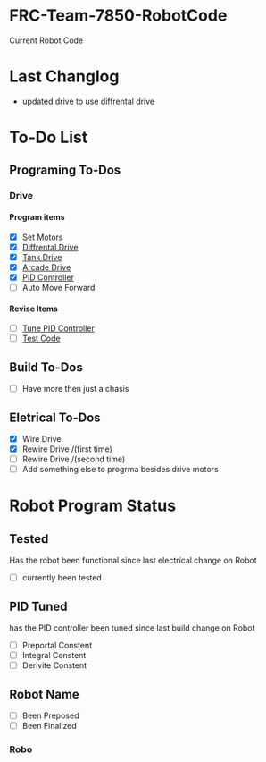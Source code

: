 # FRC-Team-7850-RobotCode
Current Robot Code

# Last Changlog
- updated drive to use diffrental drive

# To-Do List
## Programing To-Dos
### Drive
#### Program items
- [x] [Set Motors](https://github.com/frcteam7850/FRC-Team-7850-RobotCode/blob/main/Main%20Robot%20Code/src/main/java/frc/robot/subsystems/DriveSubsystem.java)
- [x] [Diffrental Drive](https://github.com/frcteam7850/FRC-Team-7850-RobotCode/blob/main/Main%20Robot%20Code/src/main/java/frc/robot/subsystems/DriveSubsystem.java)
- [x] [Tank Drive](https://github.com/frcteam7850/FRC-Team-7850-RobotCode/blob/main/Main%20Robot%20Code/src/main/java/frc/robot/commands/TankDriveCmd.java)
- [x] [Arcade Drive](https://github.com/frcteam7850/FRC-Team-7850-RobotCode/blob/main/Main%20Robot%20Code/src/main/java/frc/robot/commands/ArcadeDriveCmd.java)
- [x] [PID Controller](https://github.com/frcteam7850/FRC-Team-7850-RobotCode/blob/main/Main%20Robot%20Code/src/main/java/frc/robot/commands/PIDDriveCmd.java)
- [ ] Auto Move Forward
#### Revise Items
- [ ] [Tune PID Controller](https://github.com/frcteam7850/FRC-Team-7850-RobotCode#pid-tuned)
- [ ] [Test Code](https://github.com/frcteam7850/FRC-Team-7850-RobotCode#tested)
## Build To-Dos
- [ ] Have more then just a chasis
## Eletrical To-Dos
- [x] Wire Drive
- [x] Rewire Drive /(first time)
- [ ] Rewire Drive /(second time)
- [ ] Add something else to progrma besides drive motors
# Robot Program Status
## Tested
Has the robot been functional since last electrical change on Robot
- [ ] currently been tested
## PID Tuned
has the PID controller been tuned since last build change on Robot
- [ ] Preportal Constent
- [ ] Integral Constent
- [ ] Derivite Constent
## Robot Name
- [ ] Been Preposed
- [ ] Been Finalized
### Robo
